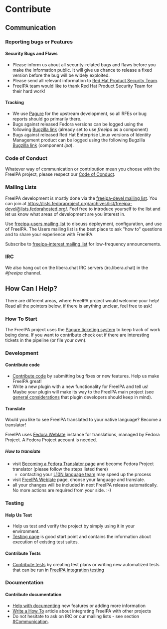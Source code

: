 # Contribute

## Communication

### Reporting bugs or Features

#### Security Bugs and Flaws

-   Please inform us about all security-related bugs and flaws before
    you make the information public. It will give us chance to release a
    fixed version before the bug will be widely exploited.
-   Please send all relevant information to [Red Hat Product Security
    Team](https://access.redhat.com/security/team/contact/).
-   FreeIPA team would like to thank Red Hat Product Security Team for
    their hard work!

#### Tracking

-   We use [Pagure](https://pagure.io/freeipa/issues) for the upstream
    development, so all RFEs or bug reports should go primarily there.
-   Bugs against released Fedora versions can be logged using the
    following [Bugzilla
    link](https://bugzilla.redhat.com/enter_bug.cgi?product=Fedora&component=freeipa)
    (already set to use *freeipa* as a component)
-   Bugs against released Red Hat Enterprise Linux versions of Identity
    Management product can be logged using the following Bugzilla
    [Bugzilla
    link](https://bugzilla.redhat.com/enter_bug.cgi?product=Red%20Hat%20Enterprise%20Linux%208&component=ipa)
    (component *ipa*).

### Code of Conduct

Whatever way of communication or contribution mean you choose with the
FreeIPA project, please respect our [Code of
Conduct](https://github.com/freeipa/freeipa/blob/master/CODE_OF_CONDUCT.md).

### Mailing Lists

FreeIPA development is mostly done via the [freeipa-devel mailing
list](https://lists.fedoraproject.org/archives/list/freeipa-devel@lists.fedorahosted.org/).
You can join at
[](https://lists.fedoraproject.org/archives/list/freeipa-devel@lists.fedorahosted.org/)<https://lists.fedoraproject.org/archives/list/freeipa-devel@lists.fedorahosted.org/>.
Feel free to introduce yourself to the list and let us know what areas
of development are you interest in.

Use [freeipa-users mailing
list](https://lists.fedoraproject.org/archives/list/freeipa-users@lists.fedorahosted.org/)
to discuss deployment, configuration, and use of FreeIPA. The Users
mailing list is the best place to ask \"how to\" questions and to share
your experience with FreeIPA.

Subscribe to [freeipa-interest mailing
list](https://lists.fedoraproject.org/archives/list/freeipa-interest@lists.fedorahosted.org/)
for low-frequency announcements.

### IRC

We also hang out on the libera.chat IRC servers (irc.libera.chat) in the
*#freeipa* channel.

## How Can I Help?

There are different areas, where FreeIPA project would welcome your
help! Read all the pointers below, if there is anything unclear, feel
free to ask!

### How To Start

The FreeIPA project uses the [Pagure ticketing
system](https://pagure.io/freeipa/) to keep track of work being done. If
you want to contribute check out if there are interesting tickets in the
pipeline (or file your own).

### Development

#### Contribute code

-   [Contribute code](https://www.freeipa.org/page/Contribute/Code) by submitting bug
    fixes or new features. Help us make FreeIPA great!
-   Write a new plugin with a new functionality for FreeIPA and tell us!
    Maybe your plugin will make its way to the FreeIPA main project (see
    [general considerations](https://www.freeipa.org/page/General_considerations) that
    plugin developers should keep in mind).

#### Translate

Would you like to see FreeIPA translated to your native language? Become
a translator!

FreeIPA uses [Fedora
Weblate](https://translate.fedoraproject.org/projects/freeipa/) instance
for translations, managed by Fedora Project. A Fedora Project account is
needed.

##### How to translate

-   visit [Becoming a Fedora Translator
    page](https://fedoraproject.org/wiki/L10N/Guide#Becoming_a_Fedora_Translator)
    and become Fedora Project translator (please follow the steps listed
    there)
    -   contacting your [L10N language
        team](https://fedoraproject.org/wiki/L10N_Teams) may speed up
        the process
-   visit [FreeIPA
    Weblate](https://translate.fedoraproject.org/projects/freeipa/)
    page, choose your language and translate.
-   all your changes will be included in next FreeIPA release
    automatically. No more actions are required from your side. :-)

### Testing

#### Help Us Test

-   Help us test and verify the project by simply using it in your
    environment.
-   [Testing page](https://www.freeipa.org/page/Testing) is good start point and contains
    the information about execution of existing test suites.

#### Contribute Tests

-   [Contribute tests](https://www.freeipa.org/page/Contribute/Tests) by creating test
    plans or writing new automatized tests that can be run in [FreeIPA
    integration testing](https://www.freeipa.org/page/V3/Integration_testing)

### Documentation

#### Contribute documentation

-   [Help with documenting](https://www.freeipa.org/page/Contribute/Documentation) new
    features or adding more information
-   [Write a How To](https://www.freeipa.org/page/HowTos) article about integrating
    FreeIPA with other projects
-   Do not hesitate to ask on IRC or our mailing lists - see section
    [#Communication](https://www.freeipa.org/page/Contribute#Communication).
